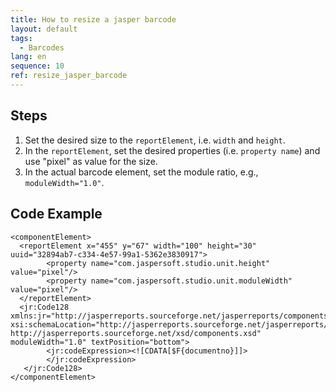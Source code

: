 ```yaml
---
title: How to resize a jasper barcode
layout: default
tags:
  - Barcodes
lang: en
sequence: 10
ref: resize_jasper_barcode
---
```


## Steps
1. Set the desired size to the `reportElement`, i.e. `width` and `height`.
1. In the `reportElement`, set the desired properties (i.e. `property name`) and use "pixel" as value for the size.
1. In the actual barcode element, set the module ratio, e.g., `moduleWidth="1.0"`.

## Code Example

```
<componentElement>
  <reportElement x="455" y="67" width="100" height="30" uuid="32894ab7-c334-4e57-99a1-5362e3830917">
        <property name="com.jaspersoft.studio.unit.height" value="pixel"/>
        <property name="com.jaspersoft.studio.unit.moduleWidth" value="pixel"/>
  </reportElement>
  <jr:Code128 xmlns:jr="http://jasperreports.sourceforge.net/jasperreports/components" xsi:schemaLocation="http://jasperreports.sourceforge.net/jasperreports/components http://jasperreports.sourceforge.net/xsd/components.xsd" moduleWidth="1.0" textPosition="bottom">
        <jr:codeExpression><![CDATA[$F{documentno}]]>
        </jr:codeExpression>
   </jr:Code128>
</componentElement>
```
